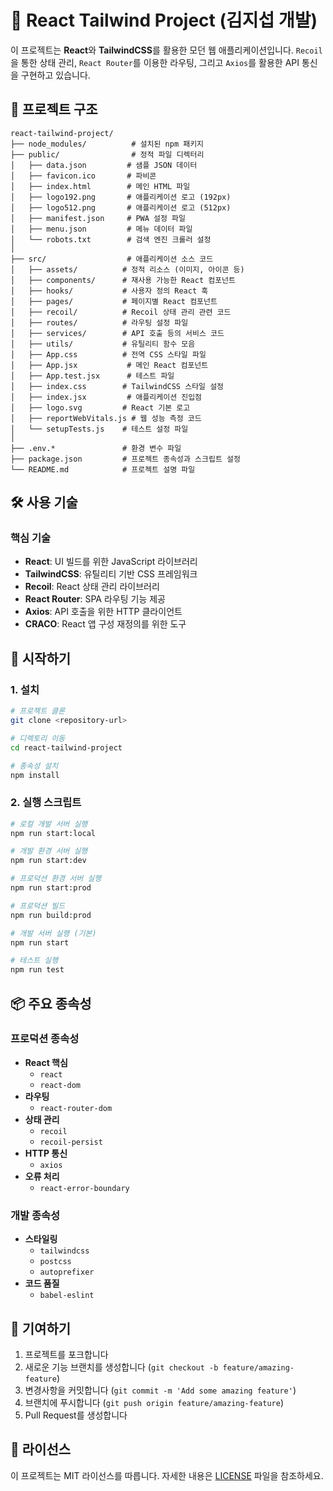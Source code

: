# 🚀 React Tailwind Project  (김지섭 개발)

이 프로젝트는 **React**와 **TailwindCSS**를 활용한 모던 웹 애플리케이션입니다. `Recoil`을 통한 상태 관리, `React Router`를 이용한 라우팅, 그리고 `Axios`를 활용한 API 통신을 구현하고 있습니다.

## 📂 프로젝트 구조

```plaintext
react-tailwind-project/
├── node_modules/          # 설치된 npm 패키지
├── public/                # 정적 파일 디렉터리
│   ├── data.json         # 샘플 JSON 데이터
│   ├── favicon.ico       # 파비콘
│   ├── index.html        # 메인 HTML 파일
│   ├── logo192.png       # 애플리케이션 로고 (192px)
│   ├── logo512.png       # 애플리케이션 로고 (512px)
│   ├── manifest.json     # PWA 설정 파일
│   ├── menu.json         # 메뉴 데이터 파일
│   └── robots.txt        # 검색 엔진 크롤러 설정
│
├── src/                  # 애플리케이션 소스 코드
│   ├── assets/          # 정적 리소스 (이미지, 아이콘 등)
│   ├── components/      # 재사용 가능한 React 컴포넌트
│   ├── hooks/           # 사용자 정의 React 훅
│   ├── pages/           # 페이지별 React 컴포넌트
│   ├── recoil/          # Recoil 상태 관리 관련 코드
│   ├── routes/          # 라우팅 설정 파일
│   ├── services/        # API 호출 등의 서비스 코드
│   ├── utils/           # 유틸리티 함수 모음
│   ├── App.css          # 전역 CSS 스타일 파일
│   ├── App.jsx           # 메인 React 컴포넌트
│   ├── App.test.jsx      # 테스트 파일
│   ├── index.css        # TailwindCSS 스타일 설정
│   ├── index.jsx         # 애플리케이션 진입점
│   ├── logo.svg         # React 기본 로고
│   ├── reportWebVitals.js # 웹 성능 측정 코드
│   └── setupTests.js    # 테스트 설정 파일
│
├── .env.*               # 환경 변수 파일
├── package.json         # 프로젝트 종속성과 스크립트 설정
└── README.md            # 프로젝트 설명 파일
```

## 🛠️ 사용 기술

### 핵심 기술
- **React**: UI 빌드를 위한 JavaScript 라이브러리
- **TailwindCSS**: 유틸리티 기반 CSS 프레임워크
- **Recoil**: React 상태 관리 라이브러리
- **React Router**: SPA 라우팅 기능 제공
- **Axios**: API 호출을 위한 HTTP 클라이언트
- **CRACO**: React 앱 구성 재정의를 위한 도구

## 🚀 시작하기

### 1. 설치
```bash
# 프로젝트 클론
git clone <repository-url>

# 디렉토리 이동
cd react-tailwind-project

# 종속성 설치
npm install
```

### 2. 실행 스크립트

```bash
# 로컬 개발 서버 실행
npm run start:local

# 개발 환경 서버 실행
npm run start:dev

# 프로덕션 환경 서버 실행
npm run start:prod

# 프로덕션 빌드
npm run build:prod

# 개발 서버 실행 (기본)
npm run start

# 테스트 실행
npm run test
```

## 📦 주요 종속성

### 프로덕션 종속성
- **React 핵심**
    - `react`
    - `react-dom`
- **라우팅**
    - `react-router-dom`
- **상태 관리**
    - `recoil`
    - `recoil-persist`
- **HTTP 통신**
    - `axios`
- **오류 처리**
    - `react-error-boundary`

### 개발 종속성
- **스타일링**
    - `tailwindcss`
    - `postcss`
    - `autoprefixer`
- **코드 품질**
    - `babel-eslint`

## 🤝 기여하기

1. 프로젝트를 포크합니다
2. 새로운 기능 브랜치를 생성합니다 (`git checkout -b feature/amazing-feature`)
3. 변경사항을 커밋합니다 (`git commit -m 'Add some amazing feature'`)
4. 브랜치에 푸시합니다 (`git push origin feature/amazing-feature`)
5. Pull Request를 생성합니다

## 📝 라이선스

이 프로젝트는 MIT 라이선스를 따릅니다. 자세한 내용은 [LICENSE](LICENSE) 파일을 참조하세요.